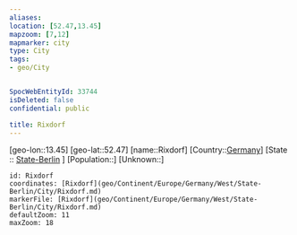 ```yaml
---
aliases: 
location: [52.47,13.45]
mapzoom: [7,12] 
mapmarker: city 
type: City
tags:
- geo/City


SpocWebEntityId: 33744
isDeleted: false
confidential: public

title: Rixdorf
---
```

[geo-lon::13.45]
[geo-lat::52.47]
[name::Rixdorf]
[Country::[Germany](geo/Continent/Europe/Germany.md)]
[State :: [State-Berlin](geo/Continent/Europe/Germany/West/State-Berlin.md) ]
[Population::]
[Unknown::]


```leaflet
id: Rixdorf
coordinates: [Rixdorf](geo/Continent/Europe/Germany/West/State-Berlin/City/Rixdorf.md)
markerFile: [Rixdorf](geo/Continent/Europe/Germany/West/State-Berlin/City/Rixdorf.md)
defaultZoom: 11 
maxZoom: 18
```


